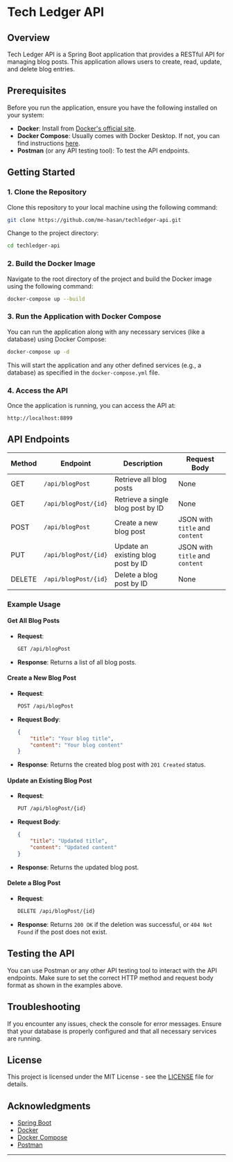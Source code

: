 
# Tech Ledger API

## Overview
Tech Ledger API is a Spring Boot application that provides a RESTful API for managing blog posts. This application allows users to create, read, update, and delete blog entries.

## Prerequisites
Before you run the application, ensure you have the following installed on your system:
- **Docker**: Install from [Docker's official site](https://www.docker.com/get-started).
- **Docker Compose**: Usually comes with Docker Desktop. If not, you can find instructions [here](https://docs.docker.com/compose/install/).
- **Postman** (or any API testing tool): To test the API endpoints.

## Getting Started

### 1. Clone the Repository
Clone this repository to your local machine using the following command:
```bash
git clone https://github.com/me-hasan/techledger-api.git
```
Change to the project directory:
```bash
cd techledger-api
```

### 2. Build the Docker Image
Navigate to the root directory of the project and build the Docker image using the following command:
```bash
docker-compose up --build
```

### 3. Run the Application with Docker Compose
You can run the application along with any necessary services (like a database) using Docker Compose:
```bash
docker-compose up -d
```
This will start the application and any other defined services (e.g., a database) as specified in the `docker-compose.yml` file.

### 4. Access the API
Once the application is running, you can access the API at:
```
http://localhost:8899
```

## API Endpoints

| Method | Endpoint         | Description                        | Request Body                          |
| ------ |------------------| ---------------------------------- | ------------------------------------- |
| GET    | `/api/blogPost` | Retrieve all blog posts            | None                                  |
| GET    | `/api/blogPost/{id}` | Retrieve a single blog post by ID  | None                                  |
| POST   | `/api/blogPost`      | Create a new blog post             | JSON with `title` and `content`       |
| PUT    | `/api/blogPost/{id}` | Update an existing blog post by ID | JSON with `title` and `content`       |
| DELETE | `/api/blogPost/{id}` | Delete a blog post by ID           | None                                  |

### Example Usage

#### Get All Blog Posts
- **Request**:
  ```bash
  GET /api/blogPost
  ```
- **Response**:
  Returns a list of all blog posts.

#### Create a New Blog Post
- **Request**:
  ```bash
  POST /api/blogPost
  ```
- **Request Body**:
  ```json
  {
      "title": "Your blog title",
      "content": "Your blog content"
  }
  ```
- **Response**:
  Returns the created blog post with `201 Created` status.

#### Update an Existing Blog Post
- **Request**:
  ```bash
  PUT /api/blogPost/{id}
  ```
- **Request Body**:
  ```json
  {
      "title": "Updated title",
      "content": "Updated content"
  }
  ```
- **Response**:
  Returns the updated blog post.

#### Delete a Blog Post
- **Request**:
  ```bash
  DELETE /api/blogPost/{id}
  ```
- **Response**:
  Returns `200 OK` if the deletion was successful, or `404 Not Found` if the post does not exist.

## Testing the API
You can use Postman or any other API testing tool to interact with the API endpoints. Make sure to set the correct HTTP method and request body format as shown in the examples above.

## Troubleshooting
If you encounter any issues, check the console for error messages. Ensure that your database is properly configured and that all necessary services are running.

## License
This project is licensed under the MIT License - see the [LICENSE](LICENSE) file for details.

## Acknowledgments
- [Spring Boot](https://spring.io/projects/spring-boot)
- [Docker](https://www.docker.com/)
- [Docker Compose](https://docs.docker.com/compose/)
- [Postman](https://www.postman.com/)

---

